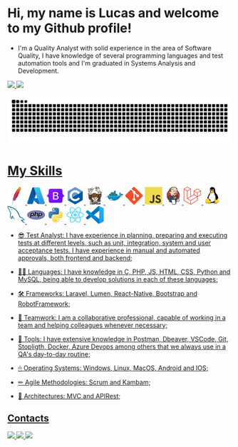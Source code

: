  # Hi, my name is Lucas and welcome to my Github profile!

- I'm a Quality Analyst with solid experience in the area of ​​Software Quality, I have knowledge of several programming languages ​​and test automation tools and I'm graduated in Systems Analysis and Development.

<div>
    <a href="https://github.com/JoseLucasQA">
        <img height="180em"
             src="https://github-readme-stats.vercel.app/api/top-langs/?username=JoseLucasQA&layout=compact&langs_count=7&theme=dark"/>
        <img height="180em" 
             src="https://github-readme-stats.vercel.app/api?username=JoseLucasQA&show_icons=true&theme=dark&include_all_commits=true&count_private=true"/>
</div>
    
![snake gif](https://github.com/JoseLucasQA/JoseLucasQA/blob/output/github-contribution-grid-snake-dark.svg)

# My Skills 

<img src="https://github.com/devicons/devicon/blob/v2.16.0/icons/apache/apache-original.svg" width="40" height="40"/> <img src="https://github.com/devicons/devicon/blob/v2.16.0/icons/azure/azure-original.svg" width="40" height="40"/>
<img src="https://github.com/devicons/devicon/blob/v2.16.0/icons/bootstrap/bootstrap-original.svg" width="40" height="40"/>
<img src="https://github.com/devicons/devicon/blob/v2.16.0/icons/c/c-original.svg"  width="40" height="40"/> 
<img src="https://github.com/devicons/devicon/blob/v2.16.0/icons/composer/composer-original.svg" width="40" height="40"/>
<img src="https://github.com/devicons/devicon/blob/v2.16.0/icons/docker/docker-original.svg" width="40" height="40"/>
<img src="https://github.com/devicons/devicon/blob/v2.16.0/icons/git/git-original.svg" width="40" height="40"/>
<img src="https://github.com/devicons/devicon/blob/v2.16.0/icons/javascript/javascript-original.svg" width="40" height="40"/>
<img src="https://github.com/devicons/devicon/blob/v2.16.0/icons/jenkins/jenkins-original.svg" width="40" height="40"/>
<img src="https://github.com/devicons/devicon/blob/v2.16.0/icons/laravel/laravel-original.svg" width="40" height="40"/>
<img src="https://github.com/devicons/devicon/blob/v2.16.0/icons/linux/linux-original.svg" width="40" height="40"/>
<img src="https://github.com/devicons/devicon/blob/v2.16.0/icons/mysql/mysql-original.svg" width="40" height="40"/>
<img src="https://github.com/devicons/devicon/blob/v2.16.0/icons/php/php-original.svg" width="40" height="40"/>
<img src="https://github.com/devicons/devicon/blob/v2.16.0/icons/python/python-original.svg" width="40" height="40"/>
<img src="https://github.com/devicons/devicon/blob/v2.16.0/icons/react/react-original.svg" width="40" height="40"/>
<img src="https://github.com/devicons/devicon/blob/v2.16.0/icons/vscode/vscode-original.svg" width="40" height="40"/>
          
- 😎 Test Analyst: I have experience in planning, preparing and executing tests at different levels, such as unit, integration, system and user acceptance tests. I have experience in manual and automated approvals, both frontend and backend;

- 👨‍💻 Languages: I have knowledge in C, PHP, JS, HTML, CSS, Python and MySQL, being able to develop solutions in each of these languages;

- 🛠 Frameworks: Laravel, Lumen, React-Native, Bootstrap and RobotFramework;

- 🦾 Teamwork: I am a collaborative professional, capable of working in a team and helping colleagues whenever necessary;

- 🔧 Tools: I have extensive knowledge in Postman, Dbeaver, VSCode, Git, Stopligth, Docker, Azure Devops among others that we always use in a QA's day-to-day routine;

- 🖱 Operating Systems: Windows, Linux, MacOS, Android and IOS;

- ✏ Agile Methodologies: Scrum and Kambam;

- 📗 Architectures: MVC and APIRest;

## Contacts

<div>
    <a href="https://www.instagram.com/jlucas.msantos/" target="_blank">
        <img src="https://img.shields.io/badge/-Instagram-%23E4405F?style=for-the-badge&logo=instagram&logoColor=white" target="_blank"> 
    </a>
    <a href = "mailto:msantoslucas@outlook.com">
        <img src="https://img.shields.io/badge/Microsoft_Outlook-0078D4?style=for-the-badge&logo=microsoft-outlook&logoColor=white" target="_blank">
    </a>
    <a href="https://www.linkedin.com/in/j-lucas-b3b9501a5/" target="_blank">
        <img src="https://img.shields.io/badge/-LinkedIn-%230077B5?style=for-the-badge&logo=linkedin&logoColor=white" target="_blank">
    </a>   
</div>
